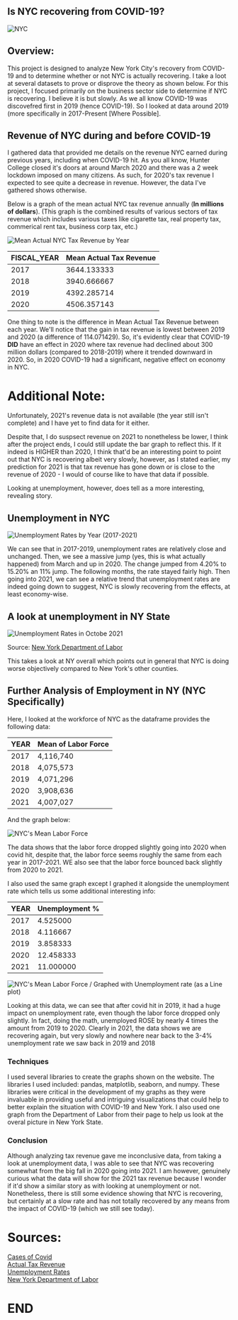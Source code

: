 ## Is NYC recovering from COVID-19?

![NYC](https://www.topviewnyc.com/content/uploads/packages/5b6073e798d38_4_800.jpg)

## Overview:
This project is designed to analyze New York City's recovery from COVID-19 and to determine whether or not NYC is actually recovering. I take a loot at several datasets to prove or disprove the theory as shown below. For this project, I focused primarily on the business sector side to determine if NYC is recovering. I believe it is but slowly. As we all know COVID-19 was discovefred first in 2019 (hence COVID-19). So I looked at data around 2019 (more specifically in 2017-Present [Where Possible].


## Revenue of NYC during and before COVID-19

I gathered data that provided me details on the revenue NYC earned during previous years, including when COVID-19 hit. As you all know, Hunter College closed it's doors at around March 2020 and there was a 2 week lockdown imposed on many citizens. As such, for 2020's tax revenue I expected to see quite a decrease in revenue. However, the data I've gathered shows otherwise.

Below is a graph of the mean actual NYC tax revenue annually (**In millions of dollars**). (This graph is the combined results of various sectors of tax revenue which includes various taxes like cigarette tax, real property tax, commerical rent tax, business corp tax, etc.)

![Mean Actual NYC Tax Revenue by Year](https://raw.githubusercontent.com/Etam4225/COVID19-NYC-Recovering/main/Mean%20annual%20Revenue%20Yearly.PNG)

| FISCAL_YEAR  | Mean Actual Tax Revenue |
| ------------- | ------------- |
| 2017  | 3644.133333  |
| 2018  | 3940.666667  |
| 2019  | 4392.285714  |
|2020   | 4506.357143  |

One thing to note is the difference in Mean Actual Tax Revenue between each year. We'll notice that the gain in tax revenue is lowest between 2019 and 2020 (a difference of 114.071429). So, it's evidently clear that COVID-19 **DID** have an effect in 2020 where tax revenue had declined about 300 million dollars (compared to 2018-2019) where it trended downward in 2020. So, in 2020 COVID-19 had a significant, negative effect on economy in NYC.

# Additional Note:
Unfortunately, 2021's revenue data is not available (the year still isn't complete) and I have yet to find data for it either.

Despite that, I do suspsect revenue on 2021 to nonetheless be lower, I think after the project ends, I could still update the bar graph to reflect this. If it indeed is HIGHER than 2020, I think that'd be an interesting point to point out that NYC is recovering albeit very slowly, however, as I stated earlier, my prediction for 2021 is that tax revenue has gone down or is close to the revenue of 2020 - I would of course like to have that data if possible.

Looking at unemployment, however, does tell as a more interesting, revealing story.

## Unemployment in NYC

![Unemployment Rates by Year (2017-2021)](https://raw.githubusercontent.com/Etam4225/COVID19-NYC-Recovering/main/Figure_1.png)

We can see that in 2017-2019, unemployment rates are relatively close and unchanged. Then, we see a massive jump (yes, this is what actually happened) from March and up in 2020.
The change jumped from 4.20% to 15.20% an 11% jump. The following months, the rate stayed fairly high. Then going into 2021, we can see a relative trend that unemployment rates are indeed going down to suggest, NYC is slowly recovering from the effects, at least economy-wise.

## A look at unemployment in NY State
![Unemployment Rates in Octobe 2021](https://raw.githubusercontent.com/Etam4225/COVID19-NYC-Recovering/main/Department%20of%20Labor%20New%20York%20unemployment%20rate.PNG)

Source: [New York Department of Labor](https://dol.ny.gov/system/files/documents/2021/11/state-labor-department-releases-preliminary-october-2021-area-unemployment-rates.pdf)

This takes a look at NY overall which points out in general that NYC is doing worse objectively compared to New York's other counties.

## Further Analysis of Employment in NY (NYC Specifically)

Here, I looked at the workforce of NYC as the dataframe provides the following data:

| YEAR  | Mean of Labor Force |
| ------------- | ------------- |
|2017  |  4,116,740|
|2018 |   4,075,573|
|2019  |  4,071,296|
|2020  |  3,908,636|
|2021  |  4,007,027|

And the graph below:

![NYC's Mean Labor Force](https://raw.githubusercontent.com/Etam4225/COVID19-NYC-Recovering/main/Mean%20annual%20Revenue%20Yearly.PNG)

The data shows that the labor force dropped slightly going into 2020 when covid hit, despite that, the labor force seems roughly the same from each year in 2017-2021. WE also see that the labor force bounced back slightly from 2020 to 2021.

I also used the same graph except I graphed it alongside the unemployment rate which tells us some additional interesting info:

 | YEAR  | Unemployment % |
| ------------- | ------------- |
|2017 | 4.525000|
|2018   | 4.116667|
|2019   |   3.858333|
|2020    |  12.458333|
|2021    |  11.000000|

![NYC's Mean Labor Force / Graphed with Unemployment rate (as a Line plot)](https://raw.githubusercontent.com/Etam4225/COVID19-NYC-Recovering/main/Mean%20Labor%20Force%20and%20Mean%20unemployment.PNG)

Looking at this data, we can see that after covid hit in 2019, it had a huge impact on unemployment rate, even though the labor force dropped only slightly. In fact, doing the math, unemployed ROSE by nearly 4 times the amount from 2019 to 2020. Clearly in 2021, the data shows we are recovering again, but very slowly and nowhere near back to the 3-4% unemployment rate we saw back in 2019 and 2018



### Techniques
I used several libraries to create the graphs shown on the website. The libraries I used included: pandas, matplotlib, seaborn, and numpy. These libraries were critical in the development of my graphs as they were invaluable in providing useful and intriguing visualizations that could help to better explain the situation with COVID-19 and New York. I also used one graph from the Department of Labor from their page to help us look at the overal picture in New York State.

### Conclusion

Although analyzing tax revenue gave me inconclusive data, from taking a look at unemployment data, I was able to see that NYC was recovering somewhat from the big fall in 2020 going into 2021. I am however, genuinely curious what the data will show for the 2021 tax revenue because I wonder if it'd show a similar story as with looking at unemployment or not. Nonetheless, there is still some evidence showing that NYC is recovering, but certainly at a slow rate and has not totally recovered by any means from the impact of COVID-19 (which we still see today).

# Sources:
[Cases of Covid](https://data.cityofnewyork.us/Health/COVID-19-Daily-Counts-of-Cases-Hospitalizations-an/rc75-m7u3/data)  
[Actual Tax Revenue](https://data.cityofnewyork.us/City-Government/New-York-City-Tax-Revenue-Actuals/j3uq-sh95)  
[Unemployment Rates](https://statistics.labor.ny.gov/laus.asp)  
[New York Department of Labor](https://dol.ny.gov/system/files/documents/2021/11/state-labor-department-releases-preliminary-october-2021-area-unemployment-rates.pdf)



# END

